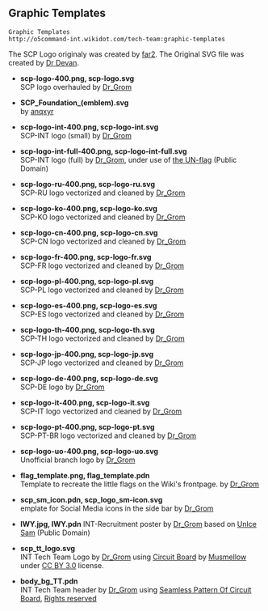 ## Graphic Templates
    Graphic Templates  
    http://o5command-int.wikidot.com/tech-team:graphic-templates

The SCP Logo originaly was created by [far2](http://www.wikidot.com/user:info/far2). The Original SVG file was created by [Dr Devan](http://www.wikidot.com/user:info/dr-devan).

* **scp-logo-400.png, scp-logo.svg**  
SCP logo overhauled by [Dr_Grom](http://www.wikidot.com/user:info/dr-grom)

* **SCP_Foundation_(emblem).svg**  
by [anqxyr](http://www.wikidot.com/user:info/anqxyr)

* **scp-logo-int-400.png, scp-logo-int.svg**  
SCP-INT logo (small) by [Dr_Grom](http://www.wikidot.com/user:info/dr-grom)

* **scp-logo-int-full-400.png, scp-logo-int-full.svg**  
SCP-INT logo (full) by [Dr_Grom](http://www.wikidot.com/user:info/dr-grom), under use of [the UN-flag](https://commons.wikimedia.org/wiki/File:Flag_of_the_United_Nations.svg) (Public Domain)

* **scp-logo-ru-400.png, scp-logo-ru.svg**  
SCP-RU logo vectorized and cleaned by [Dr_Grom](http://www.wikidot.com/user:info/dr-grom)

* **scp-logo-ko-400.png, scp-logo-ko.svg**  
SCP-KO logo vectorized and cleaned by [Dr_Grom](http://www.wikidot.com/user:info/dr-grom)

* **scp-logo-cn-400.png, scp-logo-cn.svg**  
SCP-CN logo vectorized and cleaned by [Dr_Grom](http://www.wikidot.com/user:info/dr-grom)

* **scp-logo-fr-400.png, scp-logo-fr.svg**  
SCP-FR logo vectorized and cleaned by [Dr_Grom](http://www.wikidot.com/user:info/dr-grom)

* **scp-logo-pl-400.png, scp-logo-pl.svg**  
SCP-PL logo vectorized and cleaned by [Dr_Grom](http://www.wikidot.com/user:info/dr-grom)

* **scp-logo-es-400.png, scp-logo-es.svg**  
SCP-ES logo vectorized and cleaned by [Dr_Grom](http://www.wikidot.com/user:info/dr-grom)

* **scp-logo-th-400.png, scp-logo-th.svg**  
SCP-TH logo vectorized and cleaned by [Dr_Grom](http://www.wikidot.com/user:info/dr-grom)

* **scp-logo-jp-400.png, scp-logo-jp.svg**  
SCP-JP logo vectorized and cleaned by [Dr_Grom](http://www.wikidot.com/user:info/dr-grom)

* **scp-logo-de-400.png, scp-logo-de.svg**  
SCP-DE logo by [Dr_Grom](http://www.wikidot.com/user:info/dr-grom)

* **scp-logo-it-400.png, scp-logo-it.svg**  
SCP-IT logo vectorized and cleaned by [Dr_Grom](http://www.wikidot.com/user:info/dr-grom)

* **scp-logo-pt-400.png, scp-logo-pt.svg**  
SCP-PT-BR logo vectorized and cleaned by [Dr_Grom](http://www.wikidot.com/user:info/dr-grom)

* **scp-logo-uo-400.png, scp-logo-uo.svg**  
Unofficial branch logo by [Dr_Grom](http://www.wikidot.com/user:info/dr-grom)

* **flag_template.png, flag_template.pdn**  
Template to recreate the little flags on the Wiki's frontpage. by [Dr_Grom](http://www.wikidot.com/user:info/dr-grom)

* **scp_sm_icon.pdn, scp_logo_sm-icon.svg**  
emplate for Social Media icons in the side bar by [Dr_Grom](http://www.wikidot.com/user:info/dr-grom)

* **IWY.jpg, IWY.pdn**
INT-Recruitment poster by [Dr_Grom](http://www.wikidot.com/user:info/dr-grom) based on [Unlce Sam](https://commons.wikimedia.org/wiki/File:Unclesamwantyou.jpg) (Public Domain)

* **scp_tt_logo.svg**  
INT Tech Team Logo by [Dr_Grom](http://www.wikidot.com/user:info/dr-grom) using [Circuit Board](https://thenounproject.com/term/circuit-board/1334127/) by [Musmellow](https://thenounproject.com/chatsudastock/) under [CC BY 3.0](https://creativecommons.org/licenses/by/3.0/us/legalcode) license.

* **body_bg_TT.pdn**  
INT Tech Team header by [Dr_Grom](http://www.wikidot.com/user:info/dr-grom) using [Seamless Pattern Of Circuit Board](http://backgroundlabs.com/item/seamless-pattern-of-circuit-board/), [Rights reserved](http://backgroundlabs.com/terms-of-use/)

